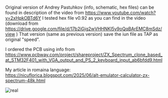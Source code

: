 Original version of Andrey Pastuhkov (info, schematic, hex files) can be found in description of the video from https://www.youtube.com/watch?v=2xHpkOBTd6Y 
I tested hex file v0.92 as you can find in the video (download from https://drive.google.com/file/d/17b2iGjg2wVHHNKI5y9oQqBArEMC8mSdz/view )
That version (same as previous version) save the iun file as TAP as original "speed".

I ordered the PCB using info from https://www.pcbway.com/project/shareproject/ZX_Spectrum_clone_based_at_STM32F401_with_VGA_output_and_PS_2_keyboard_input_ab6bfdd9.html

My article in romaina language: https://nicuflorica.blogspot.com/2025/06/alt-emulator-calculator-zx-spectrum-48k.html

![real](https://blogger.googleusercontent.com/img/b/R29vZ2xl/AVvXsEhtl-7IKNqRi-niGQvPW7F9oy8roxWeunAwZ-bvEt9lcNIBh918VDJHSdoKMgaiuo3AfeL6nHX7WWYc6ksTiRf7pnu0i7xz4dEVkJVHKBB-xFVazwNNr-q9uJF-GeZCuq8eps94GVf86ByS9xKMQjdZ72S7UFFHUQYTYfKhdGe1FU2WaIcwC9deGJP1yWzN/w200-h150/ZxAP_.PS2_01.jpg)
